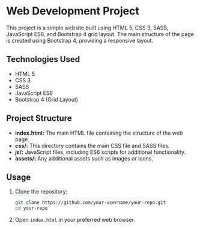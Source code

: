 # Web Development Project

This project is a simple website built using HTML 5, CSS 3, SASS, JavaScript ES6, and Bootstrap 4 grid layout. The main structure of the page is created using Bootstrap 4, providing a responsive layout.

## Technologies Used

- HTML 5
- CSS 3
- SASS
- JavaScript ES6
- Bootstrap 4 (Grid Layout)

## Project Structure

- **index.html:** The main HTML file containing the structure of the web page.
- **css/:** This directory contains the main CSS file and SASS files.
- **js/:** JavaScript files, including ES6 scripts for additional functionality.
- **assets/:** Any additional assets such as images or icons.

## Usage

1. Clone the repository:

    ```bash
    git clone https://github.com/your-username/your-repo.git
    cd your-repo
    ```

2. Open `index.html` in your preferred web browser.

